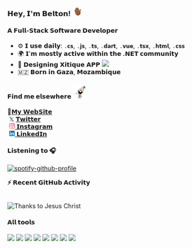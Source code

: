 ### 𝗛𝗲𝘆, 𝗜'𝗺 𝗕𝗲𝗹𝘁𝗼𝗻! <img src = "./hand-gif.gif" width = 20px>

#### 𝗔 𝗙𝘂𝗹𝗹-𝗦𝘁𝗮𝗰𝗸 𝗦𝗼𝗳𝘁𝘄𝗮𝗿𝗲 𝗗𝗲𝘃𝗲𝗹𝗼𝗽𝗲𝗿

-   ⚙️ 𝗜 𝘂𝘀𝗲 𝗱𝗮𝗶𝗹𝘆: `.𝗰𝘀`, `.𝗷𝘀`, `.𝘁𝘀`, `.𝗱𝗮𝗿𝘁`, `.𝘃𝘂𝗲`, `.𝘁𝘀𝘅`, `.𝗵𝘁𝗺𝗹`, `.𝗰𝘀𝘀`
-   🌍 𝗜'𝗺 𝗺𝗼𝘀𝘁𝗹𝘆 𝗮𝗰𝘁𝗶𝘃𝗲 𝘄𝗶𝘁𝗵𝗶𝗻 𝘁𝗵𝗲 **.𝗡𝗘𝗧 𝗰𝗼𝗺𝗺𝘂𝗻𝗶𝘁𝘆**
-   💅 𝗗𝗲𝘀𝗶𝗴𝗻𝗶𝗻𝗴 𝗫𝗶𝘁𝗶𝗾𝘂𝗲 𝗔𝗣𝗣 <img src="https://media.giphy.com/media/WUlplcMpOCEmTGBtBW/giphy.gif" width="30">
-   🇲🇿 𝗕𝗼𝗿𝗻 𝗶𝗻 𝗚𝗮𝘇𝗮, 𝗠𝗼𝘇𝗮𝗺𝗯𝗶𝗾𝘂𝗲

#### 𝗙𝗶𝗻𝗱 𝗺𝗲 𝗲𝗹𝘀𝗲𝘄𝗵𝗲𝗿𝗲 <img src = "./hello-olaf.gif" width = 30px>

🔗[𝗠𝘆 𝗪𝗲𝗯𝗦𝗶𝘁𝗲](https://devalberto.x) <br>
&nbsp;𝕏 [𝗧𝘄𝗶𝘁𝘁𝗲𝗿](https://X.com/Belton_menete) <br>
&nbsp;<a href="https://instagram.com/Belton_alberto/"><img src="instagram.svg" alt="A man holding the Bible" width="13px" height="">&nbsp;𝗜𝗻𝘀𝘁𝗮𝗴𝗿𝗮𝗺</a>
<br>
&nbsp;<a href="https://www.linkedin.com/in/beltonmenete/"><img src="./linkedin.svg" alt="A man holding the Bible" width="13px" height="">&nbsp;𝗟𝗶𝗻𝗸𝗲𝗱𝗜𝗻</a>

#### 𝗟𝗶𝘀𝘁𝗲𝗻𝗶𝗻𝗴 𝘁𝗼 🎧

[![spotify-github-profile](https://spotify-github-profile.kittinanx.com/api/view?uid=31hqkibozzdcacdycaddtde5ezza&cover_image=true&theme=natemoo-re&show_offline=false&background_color=121212&interchange=false&bar_color=8a33d9&bar_color_cover=false)](https://github.com/kittinan/spotify-github-profile)

  <summary><b>⚡ 𝗥𝗲𝗰𝗲𝗻𝘁 𝗚𝗶𝘁𝗛𝘂𝗯 𝗔𝗰𝘁𝗶𝘃𝗶𝘁𝘆</b></summary> <br>
<p align="left"> <img src="https://komarev.com/ghpvc/?username=beltonmenete&color=blueviolet" alt="Thanks to Jesus Christ" />
</p>

#### 𝗔𝗹𝗹 𝘁𝗼𝗼𝗹𝘀 <br>

<a href="https://www.typescriptlang.org/" target="_blank" rel="noopener noreferrer"><img src="https://img.shields.io/badge/TypeScript-007ACC?style=for-the-badge&logo=typescript&logoColor=white" /></a>
<a href="https://developer.mozilla.org/en-US/docs/Web/HTML" target="_blank" rel="noopener noreferrer"><img src="https://img.shields.io/badge/HTML5-E34F26?style=for-the-badge&logo=html5&logoColor=white" /></a>
<a href="https://developer.mozilla.org/en-US/docs/Web/CSS" target="_blank" rel="noopener noreferrer"><img src="https://img.shields.io/badge/CSS3-1572B6?style=for-the-badge&logo=css3&logoColor=white" /></a>
<a href="https://vuejs.org/guide/introduction.html" target="_blank" rel="noopener noreferrer"><img src="https://img.shields.io/badge/Vue.js-35495E?style=for-the-badge&logo=vue.js&logoColor=4FC08D" /></a>
<a href="https://dotnet.microsoft.com/en-us/" target="_blank" rel="noopener noreferrer"><img src="https://img.shields.io/badge/.NET-5C2D91?style=for-the-badge&logo=.net&logoColor=white" /></a>
<a href="https://learn.microsoft.com/en-us/dotnet/csharp/" target="_blank" rel="noopener noreferrer"><img src="https://img.shields.io/badge/C%23-239120?style=for-the-badge&logo=c-sharp&logoColor=white" /></a>
<a href="https://www.postgresql.org/" target="_blank" rel="noopener noreferrer"><img src="https://img.shields.io/badge/PostgreSQL-316192?style=for-the-badge&logo=postgresql&logoColor=white" /></a>
<a href="https://azure.microsoft.com/en-us" target="_blank" rel="noopener noreferrer"><img src="https://img.shields.io/badge/Microsoft_Azure-0089D6?style=for-the-badge&logo=microsoft-azure&logoColor=white" /></a>
